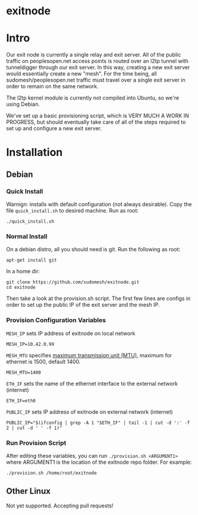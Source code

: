 exitnode
========

# Intro #

Our exit node is currently a single relay and exit server. All of the public traffic on peoplesopen.net access points is routed over an l2tp tunnel with tunneldigger through our exit server.
In this way, creating a new exit server would essentially create a new "mesh". For the time being, all sudomesh/peoplesopen.net traffic must travel over a single exit server in order to remain on the same network.

The l2tp kernel module is currently not compiled into Ubuntu, so we're using Debian.

We've set up a basic provisioning script, which is VERY MUCH A WORK IN PROGRESS, but should eventually take care of all of the steps required to set up and configure a new exit server.

# Installation #

## Debian ##

### Quick Install ###

Warnign: installs with default configuration (not always desirable). Copy the file `quick_install.sh` to desired machine. Run as root:

    ./quick_install.sh

### Normal Install ###

On a debian distro, all you should need is git. Run the following as root:

    apt-get install git

In a home dir:

    git clone https://github.com/sudomesh/exitnode.git
    cd exitnode

Then take a look at the provision.sh script. The first few lines are configs in order to set up the public IP of the exit server and the mesh IP.

### Provision Configuration Variables

`MESH_IP` sets IP address of exitnode on local network

    MESH_IP=10.42.0.99

`MESH_MTU` specifies [maximum transmission unit (MTU)](https://en.wikipedia.org/wiki/Maximum_transmission_unit), maximum for ethernet is 1500, default 1400.

    MESH_MTU=1400

`ETH_IF` sets the name of the ethernet interface to the external network (internet)

    ETH_IF=eth0

`PUBLIC_IP` sets IP address of exitnode on external network (internet)

    PUBLIC_IP="$(ifconfig | grep -A 1 "$ETH_IF" | tail -1 | cut -d ':' -f 2 | cut -d ' ' -f 1)"

### Run Provision Script

After editing these variables, you can run `./provision.sh <ARGUMENT1>` where ARGUMENT1 is the location of the exitnode repo folder. For example:

    ./provision.sh /home/root/exitnode

## Other Linux ##

Not yet supported. Accepting pull requests!
